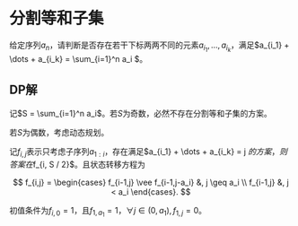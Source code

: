 # 分割等和子集

给定序列$a_n$，请判断是否存在若干下标两两不同的元素$a_{i_1}, \dots, a_{i_k}$，满足$a_{i_1} + \dots + a_{i_k} = \sum_{i=1}^n a_i $。

## DP解

记$S = \sum_{i=1}^n a_i$。若$S$为奇数，必然不存在分割等和子集的方案。

若$S$为偶数，考虑动态规划。

记$f_{i,j}$表示只考虑子序列$a_{1:i}$，存在满足$a_{i_1} + \dots + a_{i_k} = j $的方案，则答案在$f_{i, S / 2}$。且状态转移方程为

$$
f_{i,j} = \begin{cases} 
f_{i-1,j} \vee f_{i-1,j-a_i} &, j \geq a_i  \\
f_{i-1,j} &, j < a_i
 \end{cases}.
$$

初值条件为$f_{i,0}=1$，且$f_{1,a_1}=1$，$\forall j \in (0, a_1), f_{1,j} = 0$。
